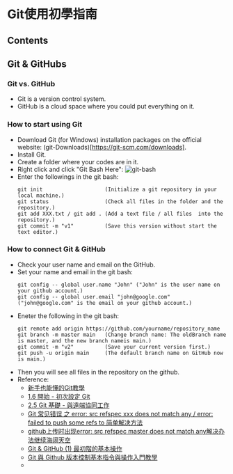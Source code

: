 # Git使用初學指南
## Contents


## Git & GitHubs
### Git vs. GitHub
* Git is a version control system.
* GitHub is a cloud space where you could put everything on it.
### How to start using Git
* Download Git (for Windows) installation packages on the official website: (git-Downloads)[https://git-scm.com/downloads].
* Install Git.
* Create a folder where your codes are in it.
* Right click and click "Git Bash Here":
![git-bash](https://github.com/roy-tsai-tw/Reconfigurable-Architecture/blob/main/images/git_bash.png)
* Enter the followings in the git bash:
  ```
  git init                    (Initialize a git repository in your local machine.)
  git status                  (Check all files in the folder and the repository.)
  git add XXX.txt / git add . (Add a text file / all files  into the repository.)
  git commit -m "v1"          (Save this version without start the text editor.)
  ```

### How to connect Git & GitHub
* Check your user name and email on the GitHub. 
* Set your name and email in the git bash:
  ```
  git config -- global user.name "John" ("John" is the user name on your github account.)
  git config -- global user.email "john@google.com" ("john@google.com" is the email on your github account.)
  ```
* Eneter the following in the git bash:
  ```
  git remote add origin https://github.com/yourname/repository_name
  git branch -m master main   (Change branch name: The oldBranch name is master, and the new branch nameis main.)
  git commit -m "v2"          (Save your current version first.)
  git push -u origin main     (The default branch name on GitHub now is main.)
  ```
* Then you will see all files in the repository on the github.
* Reference:
  *  [新手也能懂的Git教學](https://medium.com/@flyotlin/%E6%96%B0%E6%89%8B%E4%B9%9F%E8%83%BD%E6%87%82%E7%9A%84git%E6%95%99%E5%AD%B8-c5dc0639dd9)
  *  [1.6 開始 - 初次設定 Git](https://git-scm.com/book/zh-tw/v2/%E9%96%8B%E5%A7%8B-%E5%88%9D%E6%AC%A1%E8%A8%AD%E5%AE%9A-Git)
  *  [2.5 Git 基礎 - 與遠端協同工作](https://git-scm.com/book/zh-tw/v2/Git-%E5%9F%BA%E7%A4%8E-%E8%88%87%E9%81%A0%E7%AB%AF%E5%8D%94%E5%90%8C%E5%B7%A5%E4%BD%9C)
  *  [Git 常见错误 之 error: src refspec xxx does not match any / error: failed to push some refs to 简单解决方法](https://blog.csdn.net/u014361280/article/details/109703556)
  *  [github上传时出现error: src refspec master does not match any解决办法继续海阔天空](https://www.jianshu.com/p/8d26730386f3)
  *  [Git & GitHub (1) 最初階的基本操作](https://ithelp.ithome.com.tw/articles/10285329)
  *  [Git 與 Github 版本控制基本指令與操作入門教學](https://blog.techbridge.cc/2018/01/17/learning-programming-and-coding-with-python-git-and-github-tutorial/)
  *  



##














